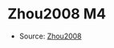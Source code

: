 <a name="material" />

# Zhou2008 M4
<script type="application/ld+json">
  {
    "@context": "https://schema.org/",
    "@type": "ChemicalSubstance",
    "http://purl.org/dc/terms/conformsTo":
      {
        "@type": "CreativeWork",
        "@id": "https://bioschemas.org/profiles/ChemicalSubstance/0.4-RELEASE/"
      },
    "@id": "https://egonw.github.io/nanowiki/nanowiki216.html#material",
    "name": "Zhou2008 M4",
    "sameAs": "http://127.0.0.1/mediawiki/index.php/Special:URIResolver/Zhou2008_M4"
  }
</script>


* Source: [Zhou2008](Zhou2008.md)
